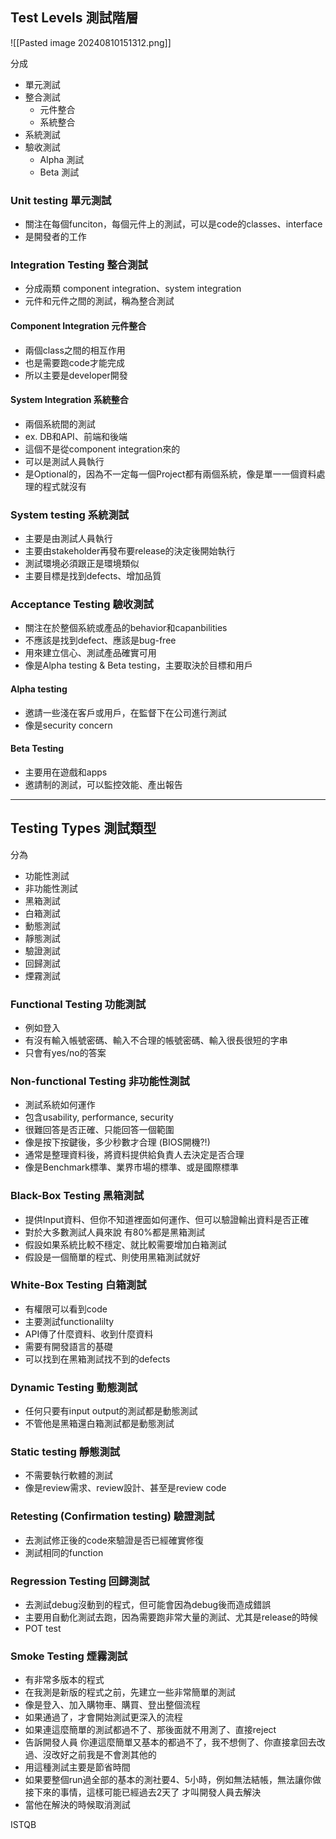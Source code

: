 
## Test Levels 測試階層


![[Pasted image 20240810151312.png]]

分成
- 單元測試
- 整合測試
    - 元件整合
    - 系統整合
- 系統測試
- 驗收測試
    - Alpha 測試
    - Beta 測試

### Unit testing 單元測試
- 關注在每個funciton，每個元件上的測試，可以是code的classes、interface
- 是開發者的工作

### Integration Testing 整合測試
- 分成兩類 component integration、system integration
- 元件和元件之間的測試，稱為整合測試

#### Component Integration 元件整合
- 兩個class之間的相互作用
- 也是需要跑code才能完成
- 所以主要是developer開發

#### System Integration 系統整合
- 兩個系統間的測試
- ex. DB和API、前端和後端
- 這個不是從component integration來的
- 可以是測試人員執行
- 是Optional的，因為不一定每一個Project都有兩個系統，像是單一一個資料處理的程式就沒有


### System testing 系統測試
- 主要是由測試人員執行
- 主要由stakeholder再發布要release的決定後開始執行
- 測試環境必須跟正是環境類似
- 主要目標是找到defects、增加品質


### Acceptance Testing 驗收測試
- 關注在於整個系統或產品的behavior和capanbilities
- 不應該是找到defect、應該是bug-free
- 用來建立信心、測試產品確實可用
- 像是Alpha testing & Beta testing，主要取決於目標和用戶

#### Alpha testing
- 邀請一些淺在客戶或用戶，在監督下在公司進行測試
- 像是security concern

#### Beta Testing
- 主要用在遊戲和apps
- 邀請制的測試，可以監控效能、產出報告




---

## Testing Types 測試類型

分為
- 功能性測試
- 非功能性測試
- 黑箱測試
- 白箱測試
- 動態測試
- 靜態測試
- 驗證測試
- 回歸測試
- 煙霧測試

### Functional Testing 功能測試
- 例如登入
- 有沒有輸入帳號密碼、輸入不合理的帳號密碼、輸入很長很短的字串
- 只會有yes/no的答案

### Non-functional Testing 非功能性測試
- 測試系統如何運作
- 包含usability, performance, security
- 很難回答是否正確、只能回答一個範圍
- 像是按下按鍵後，多少秒數才合理 (BIOS開機?!)
- 通常是整理資料後，將資料提供給負責人去決定是否合理
- 像是Benchmark標準、業界市場的標準、或是國際標準


### Black-Box Testing 黑箱測試
- 提供Input資料、但你不知道裡面如何運作、但可以驗證輸出資料是否正確
- 對於大多數測試人員來說 有80%都是黑箱測試
- 假設如果系統比較不穩定、就比較需要增加白箱測試
- 假設是一個簡單的程式、則使用黑箱測試就好

### White-Box Testing 白箱測試
- 有權限可以看到code
- 主要測試functionalilty
- API傳了什麼資料、收到什麼資料
- 需要有開發語言的基礎
- 可以找到在黑箱測試找不到的defects


### Dynamic Testing 動態測試
- 任何只要有input output的測試都是動態測試
- 不管他是黑箱還白箱測試都是動態測試

### Static testing 靜態測試
- 不需要執行軟體的測試
- 像是review需求、review設計、甚至是review code

### Retesting (Confirmation testing) 驗證測試
- 去測試修正後的code來驗證是否已經確實修復
- 測試相同的function

### Regression Testing 回歸測試
- 去測試debug沒動到的程式，但可能會因為debug後而造成錯誤
- 主要用自動化測試去跑，因為需要跑非常大量的測試、尤其是release的時候
- POT test


### Smoke Testing 煙霧測試
- 有非常多版本的程式
- 在我測是新版的程式之前，先建立一些非常簡單的測試
- 像是登入、加入購物車、購買、登出整個流程
- 如果通過了，才會開始測試更深入的流程
- 如果連這麼簡單的測試都過不了、那後面就不用測了、直接reject
- 告訴開發人員 你連這麼簡單又基本的都過不了，我不想側了、你直接拿回去改過、沒改好之前我是不會測其他的
- 用這種測試主要是節省時間
- 如果要整個run過全部的基本的測社要4、5小時，例如無法結帳，無法讓你做接下來的事情，這樣可能已經過去2天了 才叫開發人員去解決
- 當他在解決的時候取消測試



ISTQB
